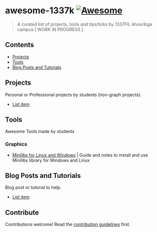 # awesome-1337k [![Awesome](https://awesome.re/badge.svg)](https://awesome.re)

> A curated list of projects, tools and tips/ticks by 1337FIL khouribga campus [ WORK IN PROGRESS ]


## Contents

- [Projects](#projects)
- [Tools](#tools)
- [Blog Posts and Tutorials](#blog-posts-tutorials)


## Projects

Personal or Professional projects by students (non-graph projects).

- [List item](http://example.com)


## Tools

Awesome Tools made by students

### Graphics

- [Minilibx for Linux and Windows](https://github.com/ilkou/minilibx) | Guide and notes to install and use Minilibx library for Windows and Linux


## Blog Posts and Tutorials

Blog post or tutorial to help.

- [List item](http://example.com)


## Contribute

Contributions welcome! Read the [contribution guidelines](contributing.md) first.
